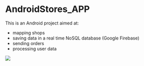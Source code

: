 # AndroidStores_APP

This is an Android project aimed at:

* mapping shops
* saving data in a real time NoSQL database (Google Firebase)
* sending orders
* processing user data

![](app.gif) 
